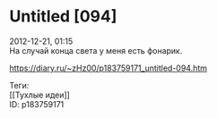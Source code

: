 Untitled [094]
===============

   
 2012-12-21, 01:15   
  На случай конца света у меня есть фонарик.   
    
 <https://diary.ru/~zHz00/p183759171_untitled-094.htm>   
   
 Теги:   
 [[Тухлые идеи]]   
 ID: p183759171